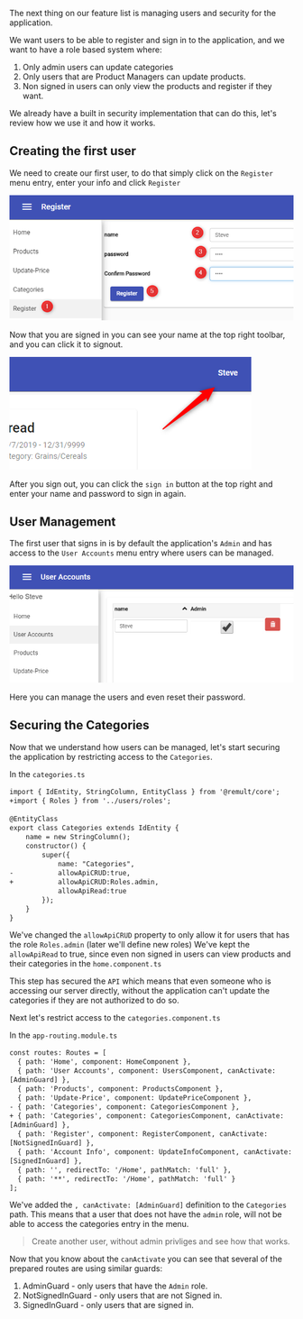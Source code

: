 The next thing on our feature list is managing users and security for the application.

We want users to be able to register and sign in to the application, and we want to have a role based system where:
1. Only admin users can update categories
2. Only users that are Product Managers can update products.
3. Non signed in users can only view the products and register if they want.

We already have a built in security implementation that can do this, let's review how we use it and how it works.

## Creating the first user
We need to create our first user, to do that simply click on the `Register` menu entry, enter your info and click `Register`

![](2019-10-08_11h09_40.png)

Now that you are signed in you can see your name at the top right toolbar, and you can click it to signout.

![](2019-10-08_11h16_54.png)

After you sign out, you can click the `sign in` button at the top right and enter your name and password to sign in again.

## User Management
The first user that signs in is by default the application's `Admin` and has access to the `User Accounts` menu entry where users can be managed.

![](2019-10-08_11h20_28.png)

Here you can manage the users and even reset their password.

## Securing the Categories
Now that we understand how users can be managed, let's start securing the application by restricting access to the `Categories`.

In the `categories.ts`
```csdiff
import { IdEntity, StringColumn, EntityClass } from '@remult/core';
+import { Roles } from '../users/roles';

@EntityClass
export class Categories extends IdEntity {
    name = new StringColumn();
    constructor() {
        super({
            name: "Categories",
-           allowApiCRUD:true,
+           allowApiCRUD:Roles.admin,
            allowApiRead:true
        });
    }
} 
```

We've changed the `allowApiCRUD` property to only allow it for users that has the role `Roles.admin` (later we'll define new roles)
We've kept the `allowApiRead` to true, since even non signed in users can view products and their categories in the `home.component.ts`

This step has secured the `API` which means that even someone who is accessing our server directly, without the application can't update the categories if they are not authorized to do so.

Next let's restrict access to the `categories.component.ts`

In the `app-routing.module.ts`
```csdiff
const routes: Routes = [
  { path: 'Home', component: HomeComponent },
  { path: 'User Accounts', component: UsersComponent, canActivate: [AdminGuard] },
  { path: 'Products', component: ProductsComponent },
  { path: 'Update-Price', component: UpdatePriceComponent },
- { path: 'Categories', component: CategoriesComponent },
+ { path: 'Categories', component: CategoriesComponent, canActivate: [AdminGuard] },
  { path: 'Register', component: RegisterComponent, canActivate: [NotSignedInGuard] },
  { path: 'Account Info', component: UpdateInfoComponent, canActivate: [SignedInGuard] },
  { path: '', redirectTo: '/Home', pathMatch: 'full' },
  { path: '**', redirectTo: '/Home', pathMatch: 'full' }
];
```

We've added the `, canActivate: [AdminGuard]` definition to the `Categories` path. This means that a user that does not have the `admin` role, will not be able to access the categories entry in the menu.

> Create another user, without admin privliges and see  how that works.

Now that you know about the `canActivate` you can see that several of the prepared routes are using similar guards:
1. AdminGuard - only users that have the `Admin` role.
2. NotSignedInGuard - only users that are not Signed in.
3. SignedInGuard - only users that are signed in.